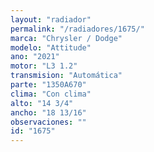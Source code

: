 ```yaml
---
layout: "radiador"
permalink: "/radiadores/1675/"
marca: "Chrysler / Dodge"
modelo: "Attitude"
ano: "2021"
motor: "L3 1.2"
transmision: "Automática"
parte: "1350A670"
clima: "Con clima"
alto: "14 3/4"
ancho: "18 13/16"
observaciones: ""
id: "1675"
---
```


